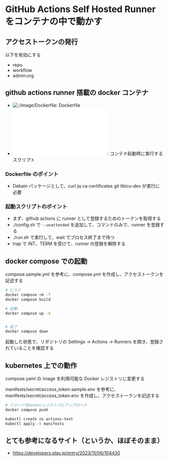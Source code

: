 # GitHub Actions Self Hosted Runner をコンテナの中で動かす

## アクセストークンの発行

以下を有効にする

- repo
- workflow
- admin:org

## github actions runner 搭載の docker コンテナ

- ![./image/Dockerfile](./image/Dockerfile): Dockerfile
- ![./image/run.sh](./image/run.sh): コンテナ起動時に実行するスクリプト

### Dockerfile のポイント

- Debain パッケージとして、curl jq ca-certificates git libicu-dev が実行に必要

### 起動スクリプトのポイント

- まず、github actions に runner として登録するためのトークンを取得する
- ./config.sh で `--unattended` を追加して、コマンドのみで、runner を登録する
- ./run.sh で実行して、wait でプロセス終了まで待つ
- trap で INT、TERM を受けて、runner の登録を解除する

## docker compose での起動

compose.sample.yml を参考に、compose.yml を作成し、アクセストークンを記述する

```bash
# ビルド
docker compose rm -f
docker compose build

# 起動
docker compose up -d


# 終了
docker compose down
```

起動した状態で、リポジトリの Settings -> Actions -> Runners を開き、登録されていることを確認する

## kubernetes 上での動作

compose.yaml の image を利用可能な Docker レジストリに変更する

manifests/secret/access_token.sample.env を参考に、manifests/secret/access_token.env を作成し、アクセストークンを記述する

```bash
# イメージをDockerレジストリにアップロード
docker compose push

kubectl create ns actions-test
kubectl apply -k manifests
```

## とても参考になるサイト（というか、ほぼそのまま）

- https://developers.play.jp/entry/2023/11/06/104430
